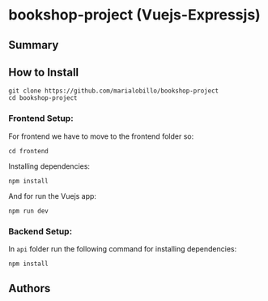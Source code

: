 # bookshop-project (Vuejs-Expressjs)





## Summary





## How to Install

```
git clone https://github.com/marialobillo/bookshop-project
cd bookshop-project
```

### Frontend Setup:

For frontend we have to move to the frontend folder so:

```
cd frontend
```

Installing dependencies:

```
npm install
```

And for run the Vuejs app:

```
npm run dev
```

### Backend Setup:

In `api` folder run the following command for installing dependencies:

```
npm install
```








## Authors